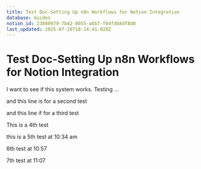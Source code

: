```yaml
---
title: Test Doc-Setting Up n8n Workflows for Notion Integration
database: Guides
notion_id: 23880979-7b42-8055-abb7-f04fdb8df8d0
last_updated: 2025-07-26T18:14:41.028Z
---
```


# Test Doc-Setting Up n8n Workflows for Notion Integration


I want to see if this system works. Testing …


and this line is for a second test


and this line if for a third test


This is a 4th test


this is a 5th test at 10:34 am


6th test at 10:57


7th test at 11:07

